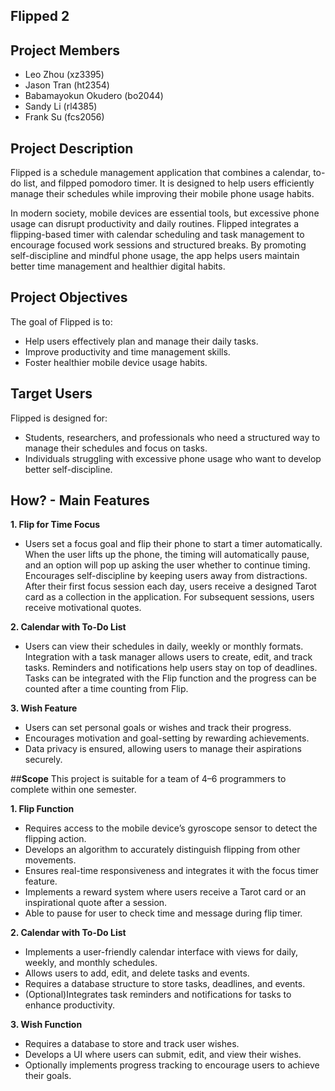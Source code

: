 ## **Flipped 2**

## **Project Members**
- Leo Zhou (xz3395)
- Jason Tran (ht2354)
- Babamayokun Okudero (bo2044)
- Sandy Li (rl4385)
- Frank Su (fcs2056)

## **Project Description**
Flipped is a schedule management application that combines a calendar, to-do list, and filpped pomodoro timer. It is designed to help users efficiently manage their schedules while improving their mobile phone usage habits.

In modern society, mobile devices are essential tools, but excessive phone usage can disrupt productivity and daily routines. Flipped integrates a flipping-based timer with calendar scheduling and task management to encourage focused work sessions and structured breaks. By promoting self-discipline and mindful phone usage, the app helps users maintain better time management and healthier digital habits.

## **Project Objectives**
The goal of Flipped is to:

- Help users effectively plan and manage their daily tasks.
- Improve productivity and time management skills.
- Foster healthier mobile device usage habits.

## **Target Users**
Flipped is designed for:
- Students, researchers, and professionals who need a structured way to manage their schedules and focus on tasks.
- Individuals struggling with excessive phone usage who want to develop better self-discipline.

## **How? - Main Features**

**1. Flip for Time Focus**
- Users set a focus goal and flip their phone to start a timer automatically. When the user lifts up the phone, the timing will automatically pause, and an option will pop up asking the user whether to continue timing.
Encourages self-discipline by keeping users away from distractions.
After their first focus session each day, users receive a designed Tarot card as a collection in the application. For subsequent sessions, users receive motivational quotes.

**2. Calendar with To-Do List**
- Users can view their schedules in daily, weekly or monthly formats.
Integration with a task manager allows users to create, edit, and track tasks.
Reminders and notifications help users stay on top of deadlines.
Tasks can be integrated with the Flip function and the progress can be counted after a time counting from Flip.

**3. Wish Feature**
- Users can set personal goals or wishes and track their progress.
- Encourages motivation and goal-setting by rewarding achievements.
- Data privacy is ensured, allowing users to manage their aspirations securely.

##**Scope** 
This project is suitable for a team of 4–6 programmers to complete within one semester.

**1. Flip Function**
- Requires access to the mobile device’s gyroscope sensor to detect the flipping action.
- Develops an algorithm to accurately distinguish flipping from other movements.
- Ensures real-time responsiveness and integrates it with the focus timer feature.
- Implements a reward system where users receive a Tarot card or an inspirational quote after a session.
- Able to pause for user to check time and message during flip timer.

**2. Calendar with To-Do List**
- Implements a user-friendly calendar interface with views for daily, weekly, and monthly schedules.
- Allows users to add, edit, and delete tasks and events.
- Requires a database structure to store tasks, deadlines, and events.
- (Optional)Integrates task reminders and notifications for tasks to enhance productivity.

**3. Wish Function**
- Requires a database to store and track user wishes.
- Develops a UI where users can submit, edit, and view their wishes.
- Optionally implements progress tracking to encourage users to achieve their goals.
